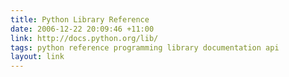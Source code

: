 ```yaml
---
title: Python Library Reference
date: 2006-12-22 20:09:46 +11:00
link: http://docs.python.org/lib/
tags: python reference programming library documentation api
layout: link
---
```

